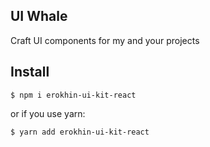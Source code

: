 ## UI Whale

Craft UI components for my and your projects

## Install

```
$ npm i erokhin-ui-kit-react
```

or if you use yarn:

```
$ yarn add erokhin-ui-kit-react
```
